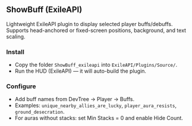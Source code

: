 ## ShowBuff (ExileAPI)

Lightweight ExileAPI plugin to display selected player buffs/debuffs. Supports head-anchored or fixed-screen positions, background, and text scaling.

### Install
- Copy the folder `ShowBuff_exileapi` into `ExileAPI/Plugins/Source/`.
- Run the HUD (ExileAPI) — it will auto-build the plugin.

### Configure
- Add buff names from DevTree → Player → Buffs.
- Examples: `unique_nearby_allies_are_lucky`, `player_aura_resists`, `ground_desecration`.
- For auras without stacks: set Min Stacks = 0 and enable Hide Count.



